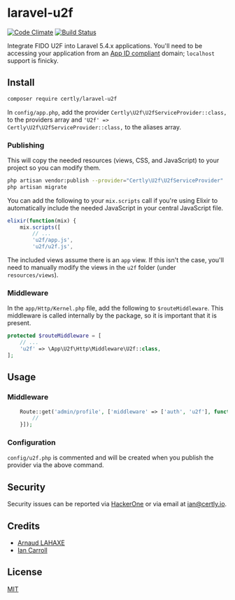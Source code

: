 # laravel-u2f
[![Code Climate](https://codeclimate.com/github/certly/laravel-u2f/badges/gpa.svg)](https://codeclimate.com/github/certly/laravel-u2f) [![Build Status](https://travis-ci.org/certly/laravel-u2f.svg?branch=master)](https://travis-ci.org/certly/laravel-u2f)

Integrate FIDO U2F into Laravel 5.4.x applications. You'll need to be accessing your application from an [App ID compliant](https://developers.yubico.com/U2F/App_ID.html) domain; `localhost` support is finicky.

## Install
``` bash
composer require certly/laravel-u2f
```

In `config/app.php`, add the provider `Certly\U2f\U2fServiceProvider::class,` to the providers array and `'U2f' => Certly\U2f\U2fServiceProvider::class,` to the aliases array.


### Publishing
This will copy the needed resources (views, CSS, and JavaScript) to your project so you can modify them.

``` bash
php artisan vendor:publish --provider="Certly\U2f\U2fServiceProvider"
php artisan migrate
```

You can add the following to your `mix.scripts` call if you're using Elixir to automatically include the needed JavaScript in your central JavaScript file.

``` javascript
elixir(function(mix) {
    mix.scripts([
        // ...
        'u2f/app.js',
        'u2f/u2f.js',
```

The included views assume there is an `app` view. If this isn't the case, you'll need to manually modify the views in the `u2f` folder (under `resources/views`).

### Middleware

In the `app/Http/Kernel.php` file, add the following to `$routeMiddleware`. This middleware is called internally by the package, so it is important that it is present.

``` php
protected $routeMiddleware = [
    // ...
    'u2f' => \App\U2f\Http\Middleware\U2f::class,
];
```

## Usage

### Middleware
``` php
    Route::get('admin/profile', ['middleware' => ['auth', 'u2f'], function () {
        //
    }]);
```
### Configuration
`config/u2f.php` is commented and will be created when you publish the provider via the above command.

## Security
Security issues can be reported via [HackerOne](https://hackerone.com/certly) or via email at [ian@certly.io](mailto:ian@certly.io).

## Credits
- [Arnaud LAHAXE](https://github.com/lahaxearnaud)
- [Ian Carroll](https://github.com/iangcarroll)

## License  
[MIT](LICENSE.md)
